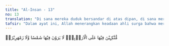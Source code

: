 ```yaml
---
title: "Al-Insan - 13"
no: 13
translation: "Di sana mereka duduk bersandar di atas dipan, di sana mereka tidak melihat (merasakan teriknya) matahari dan tidak pula dingin yang berlebihan."
tafsir: "Dalam ayat ini, Allah menerangkan keadaan ahli surga bahwa mereka duduk bertelekan di atas dipan. Mereka tidak merasakan teriknya matahari dan tidak pula dinginnya udara. Dipan-dipan dalam surga itu dikatakan tidak pernah ditimpa terik matahari, tidak disentuh oleh udara dingin yang menusuk sumsum tulang seperti halnya di dunia ini, akan tetapi di sana hanya ada satu iklim sejuk yang tak pernah berubah. Tidak ada yang merasakan panas maupun dingin.\n\nTumbuhnya pohon yang sangat rindang dan menyejukkan itu melindungi orang-orang abrar sehingga makin bertambahlah kenikmatan yang mereka peroleh. Demikian pula buah-buahan yang lezat cita rasanya, dan mudah dipetik. Mereka menikmati sambil berbaring duduk atau berdiri sesuka hati mereka."
---
```


مُّتَّكِـِٕيْنَ فِيْهَا عَلَى الْاَرَاۤىِٕكِۚ  لَا يَرَوْنَ فِيْهَا شَمْسًا وَّلَا زَمْهَرِيْرًاۚ
